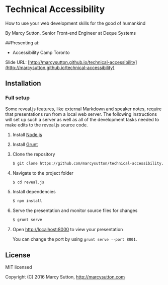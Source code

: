 # Technical Accessibility

How to use your web development skills for the good of humankind

By Marcy Sutton, Senior Front-end Engineer at Deque Systems

##Presenting at:
- Accessibility Camp Toronto

Slide URL: [http://marcysutton.github.io/technical-accessibility](http://marcysutton.github.io/technical-accessibility)

## Installation

### Full setup

Some reveal.js features, like external Markdown and speaker notes, require that presentations run from a local web server. The following instructions will set up such a server as well as all of the development tasks needed to make edits to the reveal.js source code.

1. Install [Node.js](http://nodejs.org/)

2. Install [Grunt](http://gruntjs.com/getting-started#installing-the-cli)

4. Clone the repository
   ```sh
   $ git clone https://github.com/marcysutton/technical-accessibility.git
   ```

5. Navigate to the project folder
   ```sh
   $ cd reveal.js
   ```

6. Install dependencies
   ```sh
   $ npm install
   ```

7. Serve the presentation and monitor source files for changes
   ```sh
   $ grunt serve
   ```

8. Open <http://localhost:8000> to view your presentation

   You can change the port by using `grunt serve --port 8001`.

## License

MIT licensed

Copyright (C) 2016 Marcy Sutton, http://marcysutton.com
